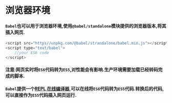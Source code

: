 # 浏览器环境

#### `Babel`也可以用于浏览器环境,使用`@babel/standalone`模块提供的浏览器版本,将其插入网页.

```javascript
<script src="https//unpkg.com/@babel/strandalone/babel.min.js"></script>
<script type="text/babel">
    //your ES6 code
</script>
```

#### **注意:网页实时将`ES6`代码转为`ES5`,对性能会有影响.生产环境需要加载已经转码完成的脚本.**

#### `Babel`提供一个[REPL 在线编译器](https://babeljs.io/repl/ "在线Babel编译器"),可以在线将`ES6`代码转为`ES5`代码.转换后的代码,可以直接作为`ES5`代码插入网页运行.

